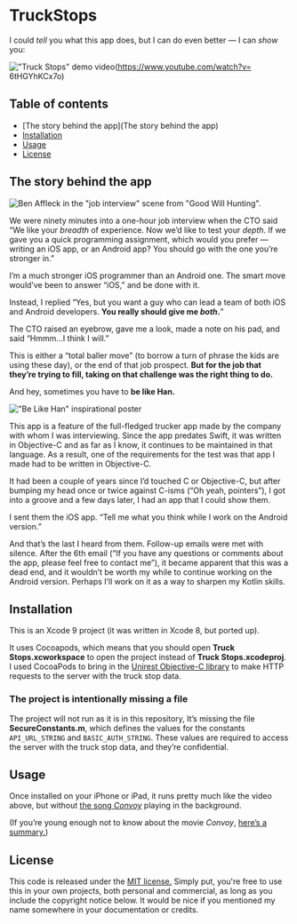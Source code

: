 # TruckStops

I could *tell* you what this app does, but I can do even better — I can *show* you:

!["Truck Stops" demo video](https://img.youtube.com/vi/6tHGYhKCx7o/0.jpg)(https://www.youtube.com/watch?v= 6tHGYhKCx7o)

## Table of contents

* [The story behind the app](The story behind the app)
* [Installation](installation)
* [Usage](usage)
* [License](license)

## The story behind the app

![Ben Affleck in the "job interview" scene from "Good Will Hunting".](http://www.globalnerdy.com/wordpress/wp-content/uploads/2013/11/job-interview.jpg)

We were ninety minutes into a one-hour job interview when the CTO said “We like your *breadth* of experience. Now we’d like to test your *depth*. If we gave you a quick programming assignment, which would you prefer — writing an iOS app, or an Android app? You should go with the one you’re stronger in.”

I’m a much stronger iOS programmer than an Android one. The smart move would’ve been to answer “iOS,” and be done with it.

Instead, I replied “Yes, but you want a guy who can lead a team of both iOS and Android developers. **You really should give me *both*.**”

The CTO raised an eyebrow, gave me a look, made a note on his pad, and said “Hmmm...I think I will.”

This is either a “total baller move” (to borrow a turn of phrase the kids are using these day), or the end of that job prospect. **But for the job that they’re trying to fill, taking on that challenge was the right thing to do.**

And hey, sometimes you have to **be like Han.**

!["Be Like Han" inspirational poster](http://www.globalnerdy.com/wordpress/wp-content/uploads/2017/11/be-like-han.jpg)

This app is a feature of the full-fledged trucker app made by the company with whom I was interviewing. Since the app predates Swift, it was written in Objective-C and as far as I know, it continues to be maintained in that language. As a result, one of the requirements for the test was that app I made had to be written in Objective-C.

It had been a couple of years since I’d touched C or Objective-C, but after bumping my head once or twice against C-isms (“Oh yeah, pointers”), I got into a groove and a few days later, I had an app that I could show them.

I sent them the iOS app. “Tell me what you think while I work on the Android version.”

And that’s the last I heard from them. Follow-up emails were met with silence. After the 6th email (“If you have any questions or comments about the app, please feel free to contact me”), it became apparent that this was a dead end, and it wouldn’t be worth my while to continue working on the Android version. Perhaps I’ll work on it as a way to sharpen my Kotlin skills.


## Installation

This is an Xcode 9 project (it was written in Xcode 8, but ported up).

It uses Cocoapods, which means that you should open **Truck Stops.xcworkspace** to open the project instead of **Truck Stops.xcodeproj**. I used CocoaPods to bring in the [Unirest Objective-C library](http://unirest.io/objective-c.html) to make HTTP requests to the server with the truck stop data.

### The project is intentionally missing a file
The project will not run as it is in this repository, It’s missing the file **SecureConstants.m**, which defines the values for the constants `API_URL_STRING` and `BASIC_AUTH_STRING`. These values are required to access the server with the truck stop data, and they’re confidential.


## Usage

Once installed on your iPhone or iPad, it runs pretty much like the video above, but without [the song *Convoy*](https://www.youtube.com/watch?v=EnJEeHND_lQ) playing in the background.

(If you’re young enough not to know about the movie *Convoy*, [here’s a summary.](https://en.wikipedia.org/wiki/Convoy_(1978_film)))


## License
This code is released under the [MIT license.](https://opensource.org/licenses/MIT) Simply put, you're free to use this in your own projects, both personal and commercial, as long as you include the copyright notice below. It would be nice if you mentioned my name somewhere in your documentation or credits.
